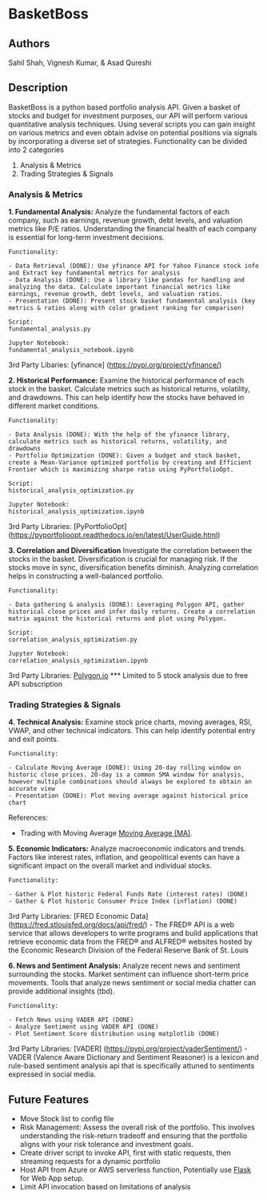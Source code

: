 # BasketBoss

## Authors
Sahil Shah, Vignesh Kumar, & Asad Qureshi

## Description
BasketBoss is a python based portfolio analysis API. Given a basket of stocks and budget for investment purposes, our API will perform various quantitative analysis techniques. Using several scripts you can gain insight on various metrics and even obtain advise on potential positions via signals by incorporating a diverse set of strategies. Functionality can be divided into 2 categories

1. Analysis & Metrics
2. Trading Strategies & Signals

### Analysis & Metrics

**1. Fundamental Analysis:**
Analyze the fundamental factors of each company, such as earnings, revenue growth, debt levels, and valuation metrics like P/E ratios. Understanding the financial health of each company is essential for long-term investment decisions.

	Functionality: 

	- Data Retrieval (DONE): Use yfinance API for Yahoo Finance stock info and Extract key fundamental metrics for analysis
	- Data Analysis (DONE): Use a library like pandas for handling and analyzing the data. Calculate important financial metrics like earnings, revenue growth, debt levels, and valuation ratios. 
	- Presentation (DONE): Present stock basket fundamental analysis (key metrics & ratios along with color gradient ranking for comparison)

	Script:
	fundamental_analysis.py

	Jupyter Notebook:
	fundamental_analysis_notebook.ipynb

3rd Party Libaries:
[yfinance] (https://pypi.org/project/yfinance/)

**2. Historical Performance:**
Examine the historical performance of each stock in the basket. Calculate metrics such as historical returns, volatility, and drawdowns. This can help identify how the stocks have behaved in different market conditions.

	Functionality:

	- Data Analysis (DONE): With the help of the yfinance library, calculate metrics such as historical returns, volatility, and drawdowns
	- Portfolio Optimization (DONE): Given a budget and stock basket, create a Mean-Variance optimized portfolio by creating and Efficient Frontier which is maximizing sharpe ratio using PyPortfolioOpt.

	Script:
	historical_analysis_optimization.py

	Jupyter Notebook:
	historical_analysis_optimization.ipynb

3rd Party Libraries:
[PyPortfolioOpt] (https://pyportfolioopt.readthedocs.io/en/latest/UserGuide.html)

**3. Correlation and Diversification**
Investigate the correlation between the stocks in the basket. Diversification is crucial for managing risk. If the stocks move in sync, diversification benefits diminish. Analyzing correlation helps in constructing a well-balanced portfolio.

	Functionality:

	- Data gathering & analysis (DONE): Leveraging Polygon API, gather historical close prices and infer daily returns. Create a correlation matrix against the historical returns and plot using Polygon. 

	Script:
	correlation_analysis_optimization.py

	Jupyter Notebook:
	correlation_analysis_optimization.ipynb

3rd Party Libraries:
[Polygon.io](https://polygon.io/blog/finding-correlation-between-stocks)
*** Limited to 5 stock analysis due to free API subscription


### Trading Strategies & Signals

**4. Technical Analysis:**
Examine stock price charts, moving averages, RSI, VWAP, and other technical indicators. This can help identify potential entry and exit points.

	Functionality:

	- Calculate Moving Average (DONE): Using 20-day rolling window on historic close prices. 20-day is a common SMA window for analysis, however multiple combinations should always be explored to obtain an accurate view
	- Presentation (DONE): Plot moving average against historical price chart

References:

- Trading with Moving Average [Moving Average (MA)](https://www.investopedia.com/terms/m/movingaverage.asp#:~:text=The%20Bottom%20Line-,A%20moving%20average%20(MA)%20is%20a%20stock%20indicator%20commonly%20used,moving%20average%20indicates%20a%20downtrend.).


**5. Economic Indicators:**
Analyze macroeconomic indicators and trends. Factors like interest rates, inflation, and geopolitical events can have a significant impact on the overall market and individual stocks.

	Functionality:

	- Gather & Plot historic Federal Funds Rate (interest rates) (DONE)
	- Gather & Plot historic Consumer Price Index (inflation) (DONE)

3rd Party Libraries:
[FRED Economic Data] (https://fred.stlouisfed.org/docs/api/fred/) - The FRED® API is a web service that allows developers to write programs and build applications that retrieve economic data from the FRED® and ALFRED® websites hosted by the Economic Research Division of the Federal Reserve Bank of St. Louis

**6. News and Sentiment Analysis:**
Analyze recent news and sentiment surrounding the stocks. Market sentiment can influence short-term price movements. Tools that analyze news sentiment or social media chatter can provide additional insights (tbd).

	Functionality:

	- Fetch News using VADER API (DONE)
	- Analyze Sentiment using VADER API (DONE)
	- Plot Sentiment Score distribution using matplotlib (DONE)

3rd Party Libraries:
[VADER] (https://pypi.org/project/vaderSentiment/) - VADER (Valence Aware Dictionary and Sentiment Reasoner) is a lexicon and rule-based sentiment analysis api that is specifically attuned to sentiments expressed in social media.

## Future Features
- Move Stock list to config file
- Risk Management: Assess the overall risk of the portfolio. This involves understanding the risk-return tradeoff and ensuring that the portfolio aligns with your risk tolerance and investment goals.
- Create driver script to invoke API, first with static requests, then streaming requests for a dynamic portfolio
- Host API from Azure or AWS serverless function, Potentially use [Flask](https://flask.palletsprojects.com/en/3.0.x/) for Web App setup.
- Limit API invocation based on limitations of analysis
